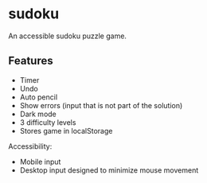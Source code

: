# sudoku

An accessible sudoku puzzle game.

## Features

- Timer
- Undo
- Auto pencil
- Show errors (input that is not part of the solution)
- Dark mode
- 3 difficulty levels
- Stores game in localStorage

Accessibility:

- Mobile input
- Desktop input designed to minimize mouse movement
